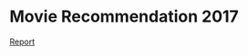 # Movie Recommendation 2017

[Report](https://docs.google.com/document/d/1R1mBkBQd5-Z7s3yynARDBiRNm5oL17et/edit?usp=sharing&ouid=101995471808332066059&rtpof=true&sd=true)
